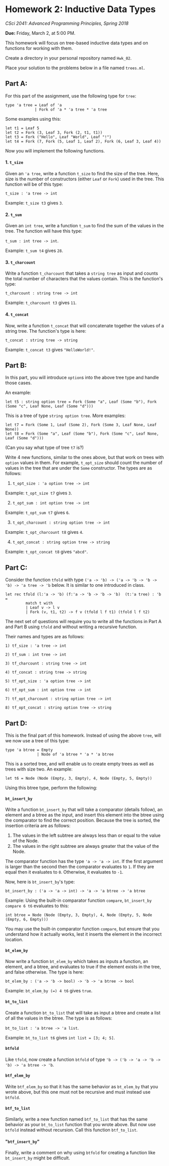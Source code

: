 # Homework 2: Inductive Data Types

*CSci 2041: Advanced Programming Principles, Spring 2018*

**Due:** Friday, March 2, at 5:00 PM.    

This homework will focus on tree-based inductive data types and on
functions for working with them.

Create a directory in your personal repository named ``Hwk_02``.  

Place your solution to the problems below in a file named ``trees.ml``.

## Part A: 

For this part of the assignment, use the following type for ``tree``:
```
type 'a tree = Leaf of 'a
             | Fork of 'a * 'a tree * 'a tree
```

Some examples using this: 
```
let t1 = Leaf 5
let t2 = Fork (3, Leaf 3, Fork (2, t1, t1))
let t3 = Fork ("Hello", Leaf "World", Leaf "!")
let t4 = Fork (7, Fork (5, Leaf 1, Leaf 2), Fork (6, Leaf 3, Leaf 4))
```

Now you will implement the following functions.

#### 1. ``t_size``

Given an ``'a tree``, write a function ``t_size`` to find the size of the
tree. Here, size is the number of constructors (either ``Leaf`` or
``Fork``) used in the tree.  This function will be of this type:

``t_size : 'a tree -> int``

Example: ``t_size t3`` gives ``3``. 

#### 2. ``t_sum``

Given an ``int tree``, write a function ``t_sum`` to find the sum of the
values in the tree. The function will have this type:

``t_sum : int tree -> int``.

Example: ``t_sum t4`` gives ``28``.

#### 3. ``t_charcount``

Write a function ``t_charcount`` that takes a ``string tree`` as input and
counts the total number of characters that the values contain. This is the
function's type:

``t_charcount : string tree -> int``

Example: ``t_charcount t3`` gives ``11``. 

#### 4. ``t_concat``

Now, write a function ``t_concat`` that will concatenate together the
values of a string tree. The function's type is here:

``t_concat : string tree -> string``

Example: ``t_concat t3`` gives ``"HelloWorld!"``. 

## Part B: 

In this part, you will introduce ``option``s into the above tree
type and handle those cases. 

An example: 
```
let t5 : string option tree = Fork (Some "a", Leaf (Some "b"), Fork (Some "c", Leaf None, Leaf (Some "d")))
```
This is a tree of type ``string option tree``. More examples:
```
let t7 = Fork (Some 1, Leaf (Some 2), Fork (Some 3, Leaf None, Leaf None))
let t8 = Fork (Some "a", Leaf (Some "b"), Fork (Some "c", Leaf None, Leaf (Some "d")))
```
(Can you say what type of tree ``t7`` is?)

Write 4 new functions, similar to the ones above, but that work on
trees with ``option`` values in them. For example, ``t_opt_size``
should count the number of values in the tree that are under the ``Some``
constructor.  The types are as follows:

1) ``t_opt_size : 'a option tree -> int``

Example: ``t_opt_size t7`` gives ``3``.

2) ``t_opt_sum : int option tree -> int``

Example: ``t_opt_sum t7`` gives ``6``.

3) ``t_opt_charcount : string option tree -> int``

Example: ``t_opt_charcount t8`` gives ``4``.

4) ``t_opt_concat : string option tree -> string``

Example: ``t_opt_concat t8`` gives ``"abcd"``.

## Part C: 

Consider the function ``tfold`` with type ``('a -> 'b) -> ('a -> 'b -> 'b
-> 'b) -> 'a tree -> 'b`` below.  It is similar to one introduced in class.  
```
let rec tfold (l:'a -> 'b) (f:'a -> 'b -> 'b -> 'b)  (t:'a tree) : 'b = 
         match t with
         | Leaf v -> l v
         | Fork (v, t1, t2) -> f v (tfold l f t1) (tfold l f t2)
```

The next set of questions will require you to write all the functions
in Part A and Part B using ``tfold`` and without writing a recursive
function. 

Their names and types are as follows:  
```
1) tf_size : 'a tree -> int

2) tf_sum : int tree -> int

3) tf_charcount : string tree -> int

4) tf_concat : string tree -> string

5) tf_opt_size : 'a option tree -> int

6) tf_opt_sum : int option tree -> int

7) tf_opt_charcount : string option tree -> int

8) tf_opt_concat : string option tree -> string
```

## Part D: 

This is the final part of this homework.  Instead of using the above ``tree``,
will we now use a tree of this type:  
```
type 'a btree = Empty
              | Node of 'a btree * 'a * 'a btree
```
This is a sorted tree, and will enable us to create empty trees as
well as trees with size two. An example:

```
let t6 = Node (Node (Empty, 3, Empty), 4, Node (Empty, 5, Empty))
```

Using this btree type, perform the following: 

#### ``bt_insert_by``

Write a function ``bt_insert_by`` that will take a comparator (details
follow), an element and a btree as the input, and insert this element into the
btree using the comparator to find the correct position. Because the tree
is sorted, the insertion criteria are as follows:  

1. The values in the left subtree are always less than or equal to the
   value of the Node.  
2. The values in the right subtree are always greater that the value of
   the Node.

The comparator function has the type ``'a -> 'a -> int``. If the
first argument is larger than the second then the comparator evaluates
to ``1``. If they are equal then it evaluates to ``0``. Otherwise, it
evaluates to ``-1``.

Now, here is ``bt_insert_by``'s type:

``bt_insert_by : ('a -> 'a -> int) -> 'a -> 'a btree -> 'a btree``

Example: Using the built-in comparator function ``compare``,
``bt_insert_by compare 6 t6`` evaluates to this:

```
int btree = Node (Node (Empty, 3, Empty), 4, Node (Empty, 5, Node (Empty, 6, Empty)))
```

You may use the built-in comparator function ``compare``, but ensure
that you understand how it actually works, lest it inserts the element
in the incorrect location.

#### ``bt_elem_by``

Now write a function ``bt_elem_by`` which takes as inputs a function,
an element, and a btree, and evaluates to true if the element exists
in the tree, and false otherwise. The type is here:

``bt_elem_by : ('a -> 'b -> bool) -> 'b -> 'a btree -> bool``

Example: ``bt_elem_by (=) 4 t6`` gives ``true``.

#### ``bt_to_list``

Create a function ``bt_to_list`` that will take as input a btree and
create a list of all the values in the btree. The type is as follows:

``bt_to_list : 'a btree -> 'a list``.  

Example: ``bt_to_list t6`` gives ``int list = [3; 4; 5]``. 

#### ``btfold``

Like ``tfold``, now create a function ``btfold`` of type ``'b ->
('b -> 'a -> 'b -> 'b) -> 'a btree -> 'b``.  

#### ``btf_elem_by``

Write ``btf_elem_by`` so that it has the same behavior as
``bt_elem_by`` that you wrote above, but this one must not be recursive
and must instead use ``btfold``.

#### ``btf_to_list``

Similarly, write a new function named ``btf_to_list`` that has the
same behavior as your ``bt_to_list`` function that you wrote above.
But now use ``btfold`` instead without recursion. Call this function
``btf_to_list``.

#### "``btf_insert_by``"

Finally, write a comment on why using ``btfold`` for creating a
function like ``bt_insert_by`` might be difficult.
